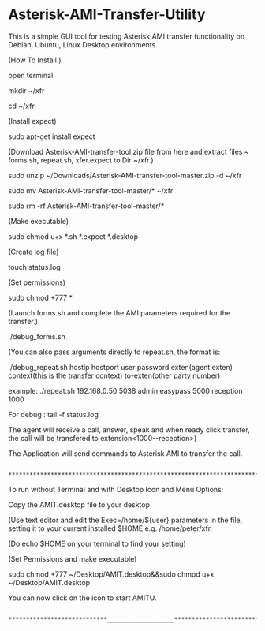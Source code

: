 # Asterisk-AMI-Transfer-Utility

This is a simple GUI tool for testing Asterisk AMI transfer functionality on Debian, Ubuntu, Linux Desktop environments. 

(How To Install.)

open terminal

mkdir ~/xfr

cd ~/xfr

(Install expect)

sudo apt-get install expect

(Download Asterisk-AMI-transfer-tool zip file from here and extract files ~ forms.sh, repeat.sh, xfer.expect to Dir ~/xfr.)

sudo unzip ~/Downloads/Asterisk-AMI-transfer-tool-master.zip -d ~/xfr

sudo mv Asterisk-AMI-transfer-tool-master/* ~/xfr

sudo rm -rf Asterisk-AMI-transfer-tool-master/*

(Make executable)

sudo chmod u+x *.sh *.expect *.desktop

(Create log file)

touch status.log

(Set permissions)

sudo chmod +777 *

(Launch forms.sh and complete the AMI parameters required for the transfer.)

./debug_forms.sh

(You can also pass arguments directly to repeat.sh, the format is:

./debug_repeat.sh hostip hostport user password exten(agent exten) context(this is the transfer context) to-exten(other party number)

example: ./repeat.sh 192.168.0.50 5038 admin easypass 5000 reception 1000

For debug : tail -f status.log 

The agent will receive a call, answer, speak and when ready click transfer, the call will be transfered to extension<1000--reception>)

The Application will send commands to Asterisk AMI to transfer the call.

                          ***********************************************************************

To run without Terminal and with Desktop Icon and Menu Options:

Copy the AMIT.desktop file to your desktop

(Use text editor and edit the Exec=/home/${user} parameters in the file, setting it to your current installed $HOME e.g. /home/peter/xfr.

(Do echo $HOME on your terminal to find your setting)

(Set Permissions and make executable)

sudo chmod +777 ~/Desktop/AMIT.desktop&&sudo chmod u+x ~/Desktop/AMIT.desktop

You can now click on the icon to start AMITU.



                        ****************************___________________*************************
